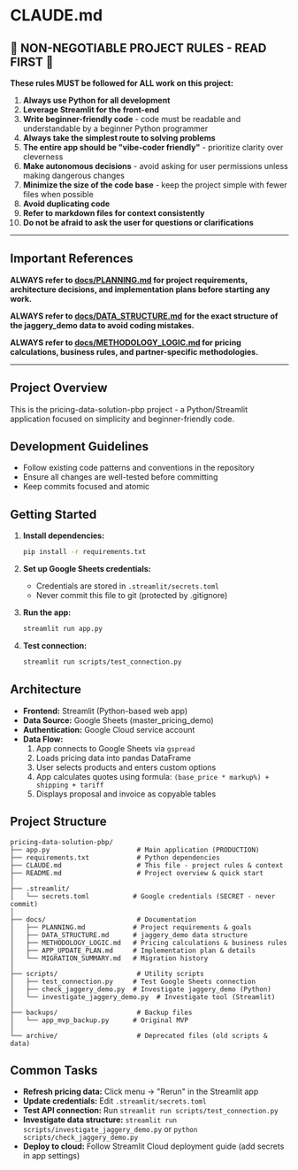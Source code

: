 # CLAUDE.md

## 🚨 NON-NEGOTIABLE PROJECT RULES - READ FIRST 🚨

**These rules MUST be followed for ALL work on this project:**

1. **Always use Python for all development**
2. **Leverage Streamlit for the front-end**
3. **Write beginner-friendly code** - code must be readable and understandable by a beginner Python programmer
4. **Always take the simplest route to solving problems**
5. **The entire app should be "vibe-coder friendly"** - prioritize clarity over cleverness
6. **Make autonomous decisions** - avoid asking for user permissions unless making dangerous changes
7. **Minimize the size of the code base** - keep the project simple with fewer files when possible
8. **Avoid duplicating code**
9. **Refer to markdown files for context consistently**
10. **Do not be afraid to ask the user for questions or clarifications**

---

## Important References

**ALWAYS refer to [docs/PLANNING.md](docs/PLANNING.md) for project requirements, architecture decisions, and implementation plans before starting any work.**

**ALWAYS refer to [docs/DATA_STRUCTURE.md](docs/DATA_STRUCTURE.md) for the exact structure of the jaggery_demo data to avoid coding mistakes.**

**ALWAYS refer to [docs/METHODOLOGY_LOGIC.md](docs/METHODOLOGY_LOGIC.md) for pricing calculations, business rules, and partner-specific methodologies.**

---

## Project Overview

This is the pricing-data-solution-pbp project - a Python/Streamlit application focused on simplicity and beginner-friendly code.

## Development Guidelines

- Follow existing code patterns and conventions in the repository
- Ensure all changes are well-tested before committing
- Keep commits focused and atomic

## Getting Started

1. **Install dependencies:**
   ```bash
   pip install -r requirements.txt
   ```

2. **Set up Google Sheets credentials:**
   - Credentials are stored in `.streamlit/secrets.toml`
   - Never commit this file to git (protected by .gitignore)

3. **Run the app:**
   ```bash
   streamlit run app.py
   ```

4. **Test connection:**
   ```bash
   streamlit run scripts/test_connection.py
   ```

## Architecture

- **Frontend:** Streamlit (Python-based web app)
- **Data Source:** Google Sheets (master_pricing_demo)
- **Authentication:** Google Cloud service account
- **Data Flow:**
  1. App connects to Google Sheets via `gspread`
  2. Loads pricing data into pandas DataFrame
  3. User selects products and enters custom options
  4. App calculates quotes using formula: `(base_price * markup%) + shipping + tariff`
  5. Displays proposal and invoice as copyable tables

## Project Structure

```
pricing-data-solution-pbp/
├── app.py                      # Main application (PRODUCTION)
├── requirements.txt            # Python dependencies
├── CLAUDE.md                   # This file - project rules & context
├── README.md                   # Project overview & quick start
│
├── .streamlit/
│   └── secrets.toml           # Google credentials (SECRET - never commit)
│
├── docs/                       # Documentation
│   ├── PLANNING.md            # Project requirements & goals
│   ├── DATA_STRUCTURE.md      # jaggery_demo data structure
│   ├── METHODOLOGY_LOGIC.md   # Pricing calculations & business rules
│   ├── APP_UPDATE_PLAN.md     # Implementation plan & details
│   └── MIGRATION_SUMMARY.md   # Migration history
│
├── scripts/                    # Utility scripts
│   ├── test_connection.py     # Test Google Sheets connection
│   ├── check_jaggery_demo.py  # Investigate jaggery_demo (Python)
│   └── investigate_jaggery_demo.py  # Investigate tool (Streamlit)
│
├── backups/                    # Backup files
│   └── app_mvp_backup.py      # Original MVP
│
└── archive/                    # Deprecated files (old scripts & data)
```

## Common Tasks

- **Refresh pricing data:** Click menu → "Rerun" in the Streamlit app
- **Update credentials:** Edit `.streamlit/secrets.toml`
- **Test API connection:** Run `streamlit run scripts/test_connection.py`
- **Investigate data structure:** `streamlit run scripts/investigate_jaggery_demo.py` or `python scripts/check_jaggery_demo.py`
- **Deploy to cloud:** Follow Streamlit Cloud deployment guide (add secrets in app settings)
